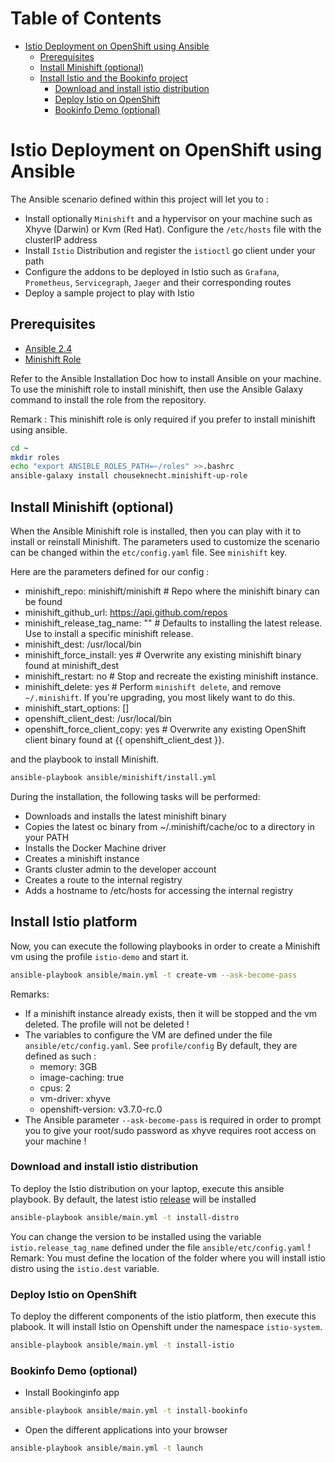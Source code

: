 Table of Contents
=================

   * [Istio Deployment on OpenShift using Ansible](#istio-deployment-on-openshift-using-ansible)
      * [Prerequisites](#prerequisites)
      * [Install Minishift (optional)](#install-minishift-optional)
      * [Install Istio and the Bookinfo project](#install-istio-and-the-bookinfo-project)
         * [Download and install istio distribution](#download-and-install-istio-distribution)
         * [Deploy Istio on OpenShift](#deploy-istio-on-openshift)
         * [Bookinfo Demo (optional)](#bookinfo-demo-optional)

# Istio Deployment on OpenShift using Ansible

The Ansible scenario defined within this project will let you to : 

- Install optionally `Minishift` and a hypervisor on your machine such as Xhyve (Darwin) or Kvm (Red Hat). Configure the `/etc/hosts` file with the clusterIP address 
- Install `Istio` Distribution and register the `istioctl` go client under your path
- Configure the addons to be deployed in Istio such as `Grafana`, `Prometheus`, `Servicegraph`, `Jaeger` and their corresponding routes
- Deploy a sample project to play with Istio

## Prerequisites

- [Ansible 2.4](ttp://docs.ansible.com/ansible/latest/intro_installation.html)
- [Minishift Role](https://docs.ansible.com/ansible-container/openshift/minishift.html)

Refer to the Ansible Installation Doc how to install Ansible on your machine.
To use the minishift role to install minishift, then use the
Ansible Galaxy command to install the role from the repository. 

Remark : This minishift role is only required if you prefer to install minishift using ansible.

```bash
cd ~
mkdir roles
echo "export ANSIBLE_ROLES_PATH=~/roles" >>.bashrc
ansible-galaxy install chouseknecht.minishift-up-role
```

## Install Minishift (optional)

When the Ansible Minishift role is installed, then you can play with it to install or reinstall Minishift.
The parameters used to customize the scenario can be changed within the `etc/config.yaml` file. See `minishift` key.

Here are the parameters defined for our config :

- minishift_repo: minishift/minishift # Repo where the minishift binary can be found
- minishift_github_url: https://api.github.com/repos
- minishift_release_tag_name: "" # Defaults to installing the latest release. Use to install a specific minishift release.
- minishift_dest: /usr/local/bin
- minishift_force_install: yes # Overwrite any existing minishift binary found at minishift_dest
- minishift_restart: no # Stop and recreate the existing minishift instance.
- minishift_delete: yes # Perform `minishift delete`, and remove `~/.minishift`. If you're upgrading, you most likely want to do this.
- minishift_start_options: []
- openshift_client_dest: /usr/local/bin
- openshift_force_client_copy: yes # Overwrite any existing OpenShift client binary found at {{ openshift_client_dest }}.

and the playbook to install Minishift. 

```bash
ansible-playbook ansible/minishift/install.yml
```

During the installation, the following tasks will be performed:

- Downloads and installs the latest minishift binary
- Copies the latest oc binary from ~/.minishift/cache/oc to a directory in your PATH
- Installs the Docker Machine driver
- Creates a minishift instance
- Grants cluster admin to the developer account
- Creates a route to the internal registry
- Adds a hostname to /etc/hosts for accessing the internal registry

## Install Istio platform

Now, you can execute the following playbooks in order to create a Minishift vm using the profile `istio-demo` and start it.
```bash
ansible-playbook ansible/main.yml -t create-vm --ask-become-pass
```

Remarks:

- If a minishift instance already exists, then it will be stopped and the vm deleted. The profile will not be deleted !
- The variables to configure the VM are defined under the file `ansible/etc/config.yaml`. See `profile/config`
  By default, they are defined as such :
  - memory: 3GB
  - image-caching: true
  - cpus: 2
  - vm-driver: xhyve
  - openshift-version: v3.7.0-rc.0
- The Ansible parameter `--ask-become-pass` is required in order to prompt you to give your root/sudo password
  as xhyve requires root access on your machine ! 

### Download and install istio distribution

To deploy the Istio distribution on your laptop, execute this ansible playbook. By default, the latest istio [release](https://github.com/istio/istio/releases/) will be installed
```bash
ansible-playbook ansible/main.yml -t install-distro
```
You can change the version to be installed using the variable `istio.release_tag_name` defined under the file `ansible/etc/config.yaml`
! Remark: You must define the location of the folder where you will install istio distro using the `istio.dest` variable.

### Deploy Istio on OpenShift 

To deploy the different components of the istio platform, then execute this plabook. It will install Istio on Openshift under the namespace `istio-system`. 
```bash
ansible-playbook ansible/main.yml -t install-istio
```
### Bookinfo Demo (optional)

- Install Bookinginfo app
```bash
ansible-playbook ansible/main.yml -t install-bookinfo
```

- Open the different applications into your browser
```bash
ansible-playbook ansible/main.yml -t launch
```